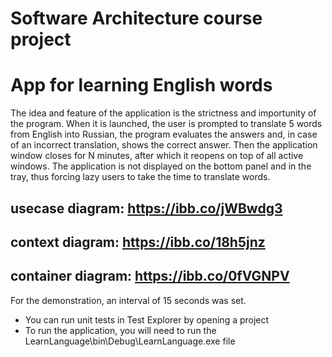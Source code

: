 Software Architecture course project
=================================
# App for learning English words
The idea and feature of the application is the strictness and importunity of the program. When it is launched, the user is prompted to translate 5 words from English into Russian, the program evaluates the answers and, in case of an incorrect translation, shows the correct answer. Then the application window closes for N minutes, after which it reopens on top of all active windows. The application is not displayed on the bottom panel and in the tray, thus forcing lazy users to take the time to translate words.

usecase diagram: https://ibb.co/jWBwdg3
--------------------------------------
context diagram: https://ibb.co/18h5jnz
--------------------------------------
container diagram: https://ibb.co/0fVGNPV
---------------------------------------

For the demonstration, an interval of 15 seconds was set.
- You can run unit tests in Test Explorer by opening a project
- To run the application, you will need to run the LearnLanguage\bin\Debug\LearnLanguage.exe file
